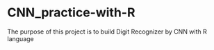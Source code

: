 # CNN_practice-with-R
The purpose of this project is to build Digit Recognizer by CNN with R language
